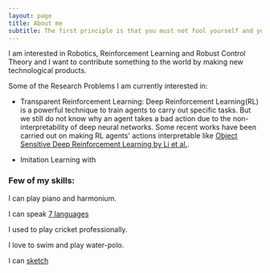 ```yaml
---
layout: page
title: About me
subtitle: The first principle is that you must not fool yourself and you are the easiest person to fool -Richard Feynman
---
```


I am interested in Robotics, Reinforcement Learning and Robust Control Theory and I want to contribute something to the world by making new technological products.

Some of the Research Problems I am currently interested in:

* Transparent Reinforcement Learning: Deep Reinforcement Learning(RL) is a powerful technique to train agents to carry out specific tasks. But we still do not know why an agent takes a bad action due to the non-interpretability of deep neural networks. Some recent works have been carried out on making RL agents' actions interpretable like [Object Sensitive Deep Reinforcement Learning by Li et al.](https://arxiv.org/abs/1809.06064).

* Imitation Learning with 

### Few of my skills:
I can play piano and harmonium.

I can speak [7 languages](https://github.com/nsidn98)

I used to play cricket professionally.

I love to swim and play water-polo.

I can [sketch](https://drive.google.com/drive/folders/10i5ru6oahtPOYvSR3Yadbabe0xIXm_x9?usp=sharing)

